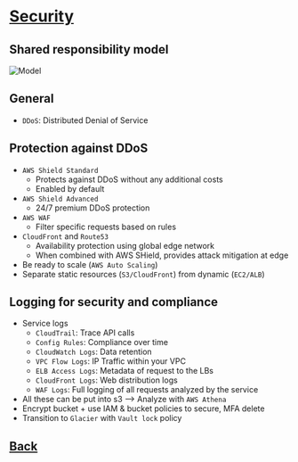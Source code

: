 # [Security](../README.md)

## Shared responsibility model

![Model](https://d1.awsstatic.com/security-center/Shared_Responsibility_Model_V2.59d1eccec334b366627e9295b304202faf7b899b.jpg "Responsibility Model")

## General

* `DDoS`: Distributed Denial of Service

## Protection against DDoS

* `AWS Shield Standard`
	* Protects against DDoS without any additional costs
	* Enabled by default
* `AWS Shield Advanced`
	* 24/7 premium DDoS protection
* `AWS WAF`
	* Filter specific requests based on rules
* `CloudFront` and `Route53`
	* Availability protection using global edge network
	* When combined with AWS SHield, provides attack mitigation at edge
* Be ready to scale (`AWS Auto Scaling`)
* Separate static resources (`S3/CloudFront`) from dynamic (`EC2/ALB`)

## Logging for security and compliance

* Service logs
	* `CloudTrail`: Trace API calls
	* `Config Rules`: Compliance over time
	* `CloudWatch Logs`: Data retention
	* `VPC Flow Logs`: IP Traffic within your VPC
	* `ELB Access Logs`: Metadata of request to the LBs
	* `CloudFront Logs`: Web distribution logs
	* `WAF Logs`: Full logging of all requests analyzed by the service
* All these can be put into s3 –> Analyze with `AWS Athena`
* Encrypt bucket + use IAM & bucket policies to secure, MFA delete
* Transition to `Glacier` with `Vault lock` policy

## [Back](../README.md)